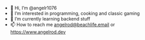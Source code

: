 - 👋 Hi, I’m @angelr1076
- 👀 I’m interested in programming, cooking and classic gaming
- 🌱 I’m currently learning backend stuff
- 📫 How to reach me angelrod@beachlife.email or https://www.angelrod.dev

<!---
angelr1076/angelr1076 is a ✨ special ✨ repository because its `README.md` (this file) appears on your GitHub profile.
You can click the Preview link to take a look at your changes.
--->

